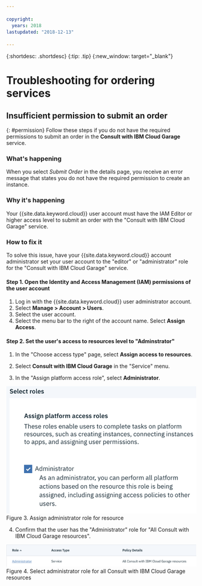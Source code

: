 ```yaml
---

copyright:
  years: 2018
lastupdated: "2018-12-13"

---
```


<!-- Common attributes used in the template are defined as follows: -->
{:shortdesc: .shortdesc}
{:tip: .tip}
{:new_window: target="_blank"}

# Troubleshooting for ordering services

## Insufficient permission to submit an order
{: #permission}
Follow these steps if you do not have the required permissions to submit an order in the **Consult with IBM Cloud Garage** service.

### What's happening
When you select *Submit Order* in the details page, you receive an error message that states you do not have the required permission to create an instance.

### Why it's happening
Your {{site.data.keyword.cloud}} user account must have the IAM Editor or higher access level to submit an order with the "Consult with IBM Cloud Garage" service.

### How to fix it
To solve this issue, have your {{site.data.keyword.cloud}} account administrator set your user account to the "editor" or "administrator" role for the "Consult with IBM Cloud Garage" service.

#### Step 1. Open the Identity and Access Management (IAM) permissions of the user account

1. Log in with the {{site.data.keyword.cloud}} user administrator account.
2. Select **Manage > Account > Users**.
3. Select the user account.
4. Select the menu bar to the right of the account name.  Select **Assign Access**.

#### Step 2. Set the user's access to resources level to "Adminstrator"

1. In the "Choose access type" page, select **Assign access to resources**.
2. Select **Consult with IBM Cloud Garage** in the "Service" menu.

3. In the "Assign platform access role", select **Administrator**.

![Assign administrator role for resource](images/assign-platform-access-role.png "Assign platform access roles") Figure 3. Assign administrator role for resource

4. Confirm that the user has the "Administrator" role for "All Consult with IBM Cloud Garage resources".

![Select administrator role for all Consult with IBM Cloud Garage resources](images/result-administrator-access.png "Administrator access to service") Figure 4. Select administrator role for all Consult with IBM Cloud Garage resources